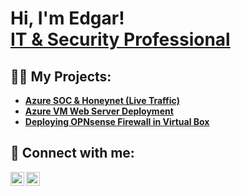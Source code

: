 <h1>Hi, I'm Edgar! <br/> <a href="https://www.linkedin.com/in/eacuna15/">IT & Security Professional</a>

<h2>👨‍💻 My Projects:</h2>

- <b>[Azure SOC & Honeynet (Live Traffic)](https://github.com/EdgarAcuna8/Azure-SOC)</b>
- <b>[Azure VM Web Server Deployment](https://github.com/EdgarAcuna8/Azure-Webserver)</b>
- <b>[Deploying OPNsense Firewall in Virtual Box](https://github.com/EdgarAcuna8/Deploying-OPNsense-VirtualBox)</b>

<h2> 🤳 Connect with me:</h2>

[<img align="left" alt="JoshMadakor | Twitter" width="22px" src="https://cdn.jsdelivr.net/npm/simple-icons@v3/icons/twitter.svg" />][twitter]
[<img align="left" alt="JoshMadakor | LinkedIn" width="22px" src="https://cdn.jsdelivr.net/npm/simple-icons@v3/icons/linkedin.svg" />][linkedin]

[twitter]: https://twitter.com/joshmadakor
[linkedin]: https://www.linkedin.com/in/eacuna15

<!---
EdgarAcuna8/EdgarAcuna8 is a ✨ special ✨ repository because its `README.md` (this file) appears on your GitHub profile.
You can click the Preview link to take a look at your changes.
--->
